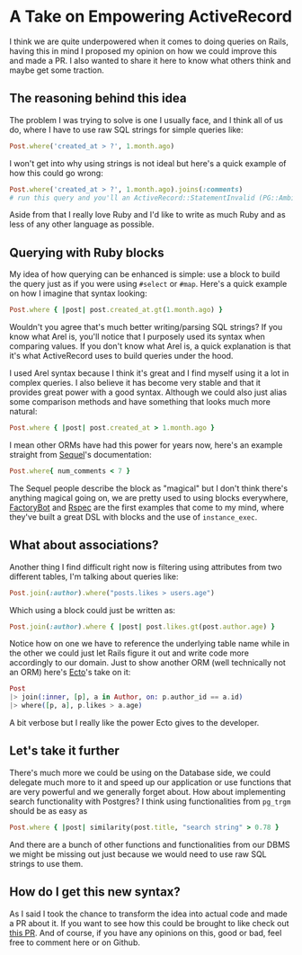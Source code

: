 # A Take on Empowering ActiveRecord

I think we are quite underpowered when it comes to doing queries on Rails, having this in mind I proposed my opinion on how we could improve this and made a PR. I also wanted to share it here to know what others think and maybe get some traction.

## The reasoning behind this idea

The problem I was trying to solve is one I usually face, and I think all of us do, where I have to use raw SQL strings for simple queries like:

```ruby
Post.where('created_at > ?', 1.month.ago)
```

I won't get into why using strings is not ideal but here's a quick example of how this could go wrong:

```ruby
Post.where('created_at > ?', 1.month.ago).joins(:comments)
# run this query and you'll an ActiveRecord::StatementInvalid (PG::AmbiguousColumn: ERROR:  column reference "created_at" is ambiguous)
```

Aside from that I really love Ruby and I'd like to write as much Ruby and as less of any other language as possible.

## Querying with Ruby blocks

My idea of how querying can be enhanced is simple: use a block to build the query just as if you were using `#select` or `#map`.  Here's a quick example on how I imagine that syntax looking:

```ruby
Post.where { |post| post.created_at.gt(1.month.ago) }
```

Wouldn't you agree that's much better writing/parsing SQL strings? If you know what Arel is, you'll notice that I purposely used its syntax when comparing values. If you don't know what Arel is, a quick explanation is that it's what ActiveRecord uses to build queries under the hood.

I used Arel syntax because I think it's great and I find myself using it a lot in complex queries. I also believe it has become very stable and that it provides great power with a good syntax. Although we could also just alias some comparison methods and have something that looks much more natural:

```ruby
Post.where { |post| post.created_at > 1.month.ago }
```

I mean other ORMs have had this power for years now, here's an example straight from [Sequel](https://github.com/jeremyevans/sequel)'s documentation:

```ruby
Post.where{ num_comments < 7 }
```

The Sequel people describe the block as "magical" but I don't think there's anything magical going on, we are pretty used to using blocks everywhere, [FactoryBot](https://github.com/thoughtbot/factory_bot) and [Rspec](https://rspec.info/) are the first examples that come to my mind, where they've built a great DSL with blocks and the use of `instance_exec`.

## What about associations?

Another thing I find difficult right now is filtering using attributes from two different tables, I'm talking about queries like:

```ruby
Post.join(:author).where("posts.likes > users.age")
```

Which using a block could just be written as:

```ruby
Post.join(:author).where { |post| post.likes.gt(post.author.age) }
```

Notice how on one we have to reference the underlying table name while in the other we could just let Rails figure it out and write code more accordingly to our domain. Just to show another ORM (well technically not an ORM) here's [Ecto](https://hexdocs.pm/ecto)'s take on it:

```elixir
Post
|> join(:inner, [p], a in Author, on: p.author_id == a.id)
|> where([p, a], p.likes > a.age)
```

A bit verbose but I really like the power Ecto gives to the developer.

## Let's take it further

There's much more we could be using on the Database side, we could delegate much more to it and speed up our application or use functions that are very powerful and we generally forget about. How about implementing search functionality with Postgres? I think using functionalities from `pg_trgm` should be as easy as

```ruby
Post.where { |post| similarity(post.title, "search string" > 0.78 }
```

And there are a bunch of other functions and functionalities from our DBMS we might be missing out just because we would need to use raw SQL strings to use them.

## How do I get this new syntax?

As I said I took the chance to transform the idea into actual code and made a PR about it. If you want to see how this could be brought to like check out [this PR](https://github.com/rails/rails/pull/39445). And of course, if you have any opinions on this, good or bad, feel free to comment here or on Github.